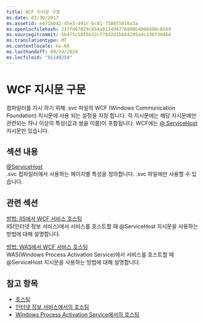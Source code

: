 ```yaml
---
title: WCF 지시문 구문
ms.date: 03/30/2017
ms.assetid: e471b042-d5e3-491c-bc81-758655016a3a
ms.openlocfilehash: 217fd67029c654a813494776800b4008480c0569
ms.sourcegitcommit: 5b475c1855b32cf78d2d1bbb4295e4c236f39464
ms.translationtype: MT
ms.contentlocale: ko-KR
ms.lasthandoff: 09/24/2020
ms.locfileid: "91149259"
---
```

# <a name="wcf-directive-syntax"></a>WCF 지시문 구문

컴파일러를 지시 하기 위해 .svc 파일의 WCF (Windows Communication Foundation) 지시문에 사용 되는 설정을 지정 합니다. 각 지시문에는 해당 지시문에만 관련되는 하나 이상의 특성(값과 쌍을 이룸)이 포함됩니다. WCF에는 [ \@ ServiceHost](servicehost.md) 지시문만 있습니다.  
  
## <a name="in-this-section"></a>섹션 내용  

 [@ServiceHost](servicehost.md)  
 .svc 컴파일러에서 사용하는 페이지별 특성을 정의합니다. .svc 파일에만 사용할 수 있습니다.  
  
## <a name="related-sections"></a>관련 섹션  

 [방법: IIS에서 WCF 서비스 호스팅](../../../wcf/feature-details/how-to-host-a-wcf-service-in-iis.md)  
 IIS(인터넷 정보 서비스)에서 서비스를 호스트할 때 @ServiceHost 지시문을 사용하는 방법에 대해 설명합니다.  
  
 [방법: WAS에서 WCF 서비스 호스팅](../../../wcf/feature-details/how-to-host-a-wcf-service-in-was.md)  
 WAS(Windows Process Activation Service)에서 서비스를 호스트할 때 @ServiceHost 지시문을 사용하는 방법에 대해 설명합니다.  
  
## <a name="see-also"></a>참고 항목

- [호스팅](../../../wcf/feature-details/hosting.md)
- [인터넷 정보 서비스에서의 호스팅](../../../wcf/feature-details/hosting-in-internet-information-services.md)
- [Windows Process Activation Service에서의 호스팅](../../../wcf/feature-details/hosting-in-windows-process-activation-service.md)
